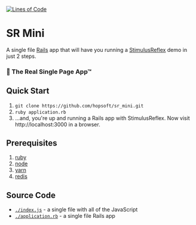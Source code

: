 [![Lines of Code](http://img.shields.io/badge/lines_of_code-76-brightgreen.svg?style=flat)](http://blog.codinghorror.com/the-best-code-is-no-code-at-all/)

# SR Mini

A single file [Rails](https://github.com/rails/rails) app that will
have you running a [StimulusReflex](https://github.com/hopsoft/stimulus_reflex)
demo in just 2 steps.

### 🤯 The Real Single Page App™

## Quick Start

1. `git clone https://github.com/hopsoft/sr_mini.git`
1. `ruby application.rb`
1. ...and, you're up and running a Rails app with StimulusReflex. Now visit http://localhost:3000 in a browser.

## Prerequisites

1. [ruby](https://www.ruby-lang.org/en/)
1. [node](https://nodejs.dev)
1. [yarn](https://classic.yarnpkg.com/lang/en/)
1. [redis](https://redis.io)

## Source Code

- [`./index.js`](https://github.com/hopsoft/sr_mini/blob/main/index.js) - a single file with all of the JavaScript
- [`./application.rb`](https://github.com/hopsoft/sr_mini/blob/main/application.rb) - a single file Rails app
